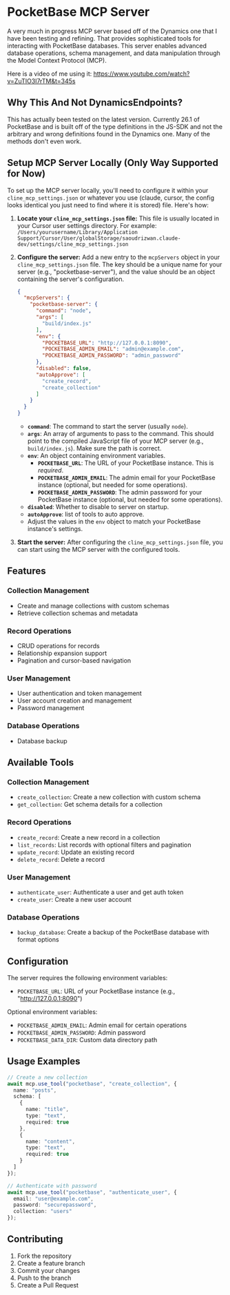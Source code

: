 # PocketBase MCP Server
A very much in progress MCP server based off of the Dynamics one that I have been testing and refining. That provides sophisticated tools for interacting with PocketBase databases. This server enables advanced database operations, schema management, and data manipulation through the Model Context Protocol (MCP).

Here is a video of me using it: https://www.youtube.com/watch?v=ZuTIO3I7rTM&t=345s

## Why This And Not DynamicsEndpoints?
This has actually been tested on the latest version. Currently 26.1 of PocketBase and is built off of the type definitions in the JS-SDK and not the arbitrary and wrong definitions found in the Dynamics one. Many of the methods don't even work.

## Setup MCP Server Locally (Only Way Supported for Now)

To set up the MCP server locally, you'll need to configure it within your `cline_mcp_settings.json` or whatever you use (claude, cursor, the config looks identical you just need to find where it is stored) file. Here's how:

1.  **Locate your `cline_mcp_settings.json` file:** This file is usually located in your Cursor user settings directory. For example:
    `/Users/yourusername/Library/Application Support/Cursor/User/globalStorage/saoudrizwan.claude-dev/settings/cline_mcp_settings.json`

2.  **Configure the server:** Add a new entry to the `mcpServers` object in your `cline_mcp_settings.json` file. The key should be a unique name for your server (e.g., "pocketbase-server"), and the value should be an object containing the server's configuration.

    ```json
    {
      "mcpServers": {
        "pocketbase-server": {
          "command": "node",
          "args": [
            "build/index.js"
          ],
          "env": {
            "POCKETBASE_URL": "http://127.0.0.1:8090",
            "POCKETBASE_ADMIN_EMAIL": "admin@example.com",
            "POCKETBASE_ADMIN_PASSWORD": "admin_password"
          },
          "disabled": false,
          "autoApprove": [
            "create_record",
            "create_collection"
          ]
        }
      }
    }
    ```

    *   **`command`**: The command to start the server (usually `node`).
    *   **`args`**: An array of arguments to pass to the command.  This should point to the compiled JavaScript file of your MCP server (e.g., `build/index.js`).  Make sure the path is correct.
    *   **`env`**: An object containing environment variables.
        *   **`POCKETBASE_URL`**:  The URL of your PocketBase instance.  This is *required*.
        *   **`POCKETBASE_ADMIN_EMAIL`**: The admin email for your PocketBase instance (optional, but needed for some operations).
        *   **`POCKETBASE_ADMIN_PASSWORD`**: The admin password for your PocketBase instance (optional, but needed for some operations).
    * **`disabled`**: Whether to disable to server on startup.
    * **`autoApprove`**: list of tools to auto approve.
    *   Adjust the values in the `env` object to match your PocketBase instance's settings.

3.  **Start the server:** After configuring the `cline_mcp_settings.json` file, you can start using the MCP server with the configured tools.

## Features

### Collection Management
- Create and manage collections with custom schemas
- Retrieve collection schemas and metadata

### Record Operations
- CRUD operations for records
- Relationship expansion support
- Pagination and cursor-based navigation

### User Management
- User authentication and token management
- User account creation and management
- Password management

### Database Operations
- Database backup

## Available Tools

### Collection Management
- `create_collection`: Create a new collection with custom schema
- `get_collection`: Get schema details for a collection

### Record Operations
- `create_record`: Create a new record in a collection
- `list_records`: List records with optional filters and pagination
- `update_record`: Update an existing record
- `delete_record`: Delete a record

### User Management
- `authenticate_user`: Authenticate a user and get auth token
- `create_user`: Create a new user account

### Database Operations
- `backup_database`: Create a backup of the PocketBase database with format options

## Configuration

The server requires the following environment variables:

- `POCKETBASE_URL`: URL of your PocketBase instance (e.g., "http://127.0.0.1:8090")

Optional environment variables:
- `POCKETBASE_ADMIN_EMAIL`: Admin email for certain operations
- `POCKETBASE_ADMIN_PASSWORD`: Admin password
- `POCKETBASE_DATA_DIR`: Custom data directory path

## Usage Examples
```typescript
// Create a new collection
await mcp.use_tool("pocketbase", "create_collection", {
  name: "posts",
  schema: [
    {
      name: "title",
      type: "text",
      required: true
    },
    {
      name: "content",
      type: "text",
      required: true
    }
  ]
});

// Authenticate with password
await mcp.use_tool("pocketbase", "authenticate_user", {
  email: "user@example.com",
  password: "securepassword",
  collection: "users"
});
```

## Contributing

1. Fork the repository
2. Create a feature branch
3. Commit your changes
4. Push to the branch
5. Create a Pull Request
